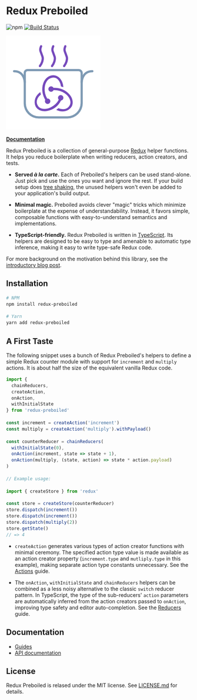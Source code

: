 # Redux Preboiled

![npm](https://img.shields.io/npm/dw/redux-preboiled.svg)
[![Build Status](https://travis-ci.org/denisw/redux-preboiled.svg?branch=master)](https://travis-ci.org/denisw/redux-preboiled)

![](./logo/logo.png)

[**Documentation**][docs]

Redux Preboiled is a collection of general-purpose [Redux][redux] helper
functions. It helps you reduce boilerplate when writing reducers, action
creators, and tests.

- **Served _à la carte_.** Each of Preboiled's helpers can be used stand-alone.
  Just pick and use the ones you want and ignore the rest. If your build setup
  does [tree shaking][tree-shaking], the unused helpers won't even be added
  to your application's build output.

- **Minimal magic.** Preboiled avoids clever "magic" tricks which minimize
  boilerplate at the expense of understandability. Instead, it favors simple,
  composable functions with easy-to-understand semantics and implementations.

- **TypeScript-friendly.** Redux Preboiled is written in
  [TypeScript][typescript]. Its helpers are designed to be easy to type and
  amenable to automatic type inference, making it easy to write type-safe
  Redux code.

For more background on the motivation behind this library, see the
[introductory blog post][blog].

## Installation

```sh
# NPM
npm install redux-preboiled

# Yarn
yarn add redux-preboiled
```

## A First Taste

The following snippet uses a bunch of Redux Preboiled's helpers to define a
simple Redux counter module with support for `increment` and `multiply`
actions. It is about half the size of the equivalent vanilla Redux code.

```js
import {
  chainReducers,
  createAction,
  onAction,
  withInitialState
} from 'redux-preboiled'

const increment = createAction('increment')
const multiply = createAction('multiply').withPayload()

const counterReducer = chainReducers(
  withInitialState(0),
  onAction(increment, state => state + 1),
  onAction(multiply, (state, action) => state * action.payload)
)

// Example usage:

import { createStore } from 'redux'

const store = createStore(counterReducer)
store.dispatch(increment())
store.dispatch(increment())
store.dispatch(multiply(2))
store.getState()
// => 4
```

- `createAction` generates various types of action creator functions with
  minimal ceremony. The specified action type value is made available as an
  action creator property (`increment.type` and `mutliply.type` in this
  example), making separate action type constants unnecessary. See the
  [Actions](./guides/actions.md) guide.

- The `onAction`, `withInitialState` and `chainReducers` helpers can be
  combined as a less noisy alternative to the classic `switch` reducer
  pattern. In TypeScript, the type of the sub-reducers' `action` parameters
  are automatically inferred from the action creators passed to `onAction`,
  improving type safety and editor auto-completion. See the
  [Reducers](./guides/reducers.md) guide.

## Documentation

- [Guides][docs-guides]
- [API documentation][docs-api]

## License

Redux Preboiled is relased under the MIT license. See [LICENSE.md][license]
for details.

[blog]: https://www.denisw.de/2019/04/08/redux-preboiled.html
[docs]: https://redux-preboiled.gitbook.io/docs/
[docs-actions]: https://redux-preboiled.gitbook.io/docs/guides/actions
[docs-api]: https://redux-preboiled.gitbook.io/docs/api/api
[docs-guides]: https://redux-preboiled.gitbook.io/docs/guides/getting-started
[docs-reducers]: https://redux-preboiled.gitbook.io/docs/guides/reducers
[license]: https://github.com/denisw/redux-preboiled/blob/master/LICENSE.md
[redux]: https://redux.js.org/
[tree-shaking]: https://developers.google.com/web/fundamentals/performance/optimizing-javascript/tree-shaking/
[typescript]: https://www.typescriptlang.org/
